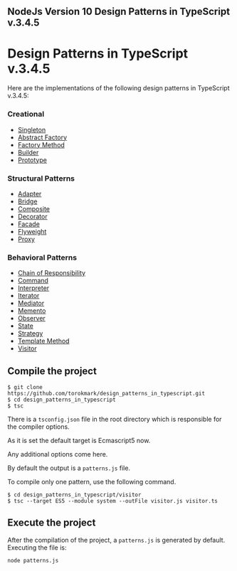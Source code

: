 
## NodeJs Version 10 Design Patterns in TypeScript v.3.4.5
# Design Patterns in TypeScript v.3.4.5 #

Here are the implementations of the following design patterns in TypeScript v.3.4.5:

### Creational ###

* [Singleton](https://github.com/torokmark/design_patterns_in_typescript/tree/master/singleton)
* [Abstract Factory](https://github.com/torokmark/design_patterns_in_typescript/tree/master/abstract_factory)
* [Factory Method](https://github.com/torokmark/design_patterns_in_typescript/tree/master/factory_method)
* [Builder](https://github.com/torokmark/design_patterns_in_typescript/tree/master/builder)
* [Prototype](https://github.com/torokmark/design_patterns_in_typescript/tree/master/prototype)


### Structural Patterns ###

* [Adapter](https://github.com/torokmark/design_patterns_in_typescript/tree/master/adapter)
* [Bridge](https://github.com/torokmark/design_patterns_in_typescript/tree/master/bridge)
* [Composite](https://github.com/torokmark/design_patterns_in_typescript/tree/master/composite)
* [Decorator](https://github.com/torokmark/design_patterns_in_typescript/tree/master/decorator)
* [Facade](https://github.com/torokmark/design_patterns_in_typescript/tree/master/facade)
* [Flyweight](https://github.com/torokmark/design_patterns_in_typescript/tree/master/flyweight)
* [Proxy](https://github.com/torokmark/design_patterns_in_typescript/tree/master/proxy)


### Behavioral Patterns ###

* [Chain of Responsibility](https://github.com/torokmark/design_patterns_in_typescript/tree/master/chain_of_responsibility)
* [Command](https://github.com/torokmark/design_patterns_in_typescript/tree/master/command)
* [Interpreter](https://github.com/torokmark/design_patterns_in_typescript/tree/master/interpreter)
* [Iterator](https://github.com/torokmark/design_patterns_in_typescript/tree/master/iterator)
* [Mediator](https://github.com/torokmark/design_patterns_in_typescript/tree/master/mediator)
* [Memento](https://github.com/torokmark/design_patterns_in_typescript/tree/master/memento)
* [Observer](https://github.com/torokmark/design_patterns_in_typescript/tree/master/observer)
* [State](https://github.com/torokmark/design_patterns_in_typescript/tree/master/state)
* [Strategy](https://github.com/torokmark/design_patterns_in_typescript/tree/master/strategy)
* [Template Method](https://github.com/torokmark/design_patterns_in_typescript/tree/master/template_method)
* [Visitor](https://github.com/torokmark/design_patterns_in_typescript/tree/master/visitor)

## Compile the project

```
$ git clone https://github.com/torokmark/design_patterns_in_typescript.git
$ cd design_patterns_in_typescript
$ tsc
```

There is a `tsconfig.json` file in the root directory which is responsible for the compiler options.

As it is set the default target is Ecmascript5 now.

Any additional options come here.

By default the output is a `patterns.js` file.


To compile only one pattern, use the following command.

```
$ cd design_patterns_in_typescript/visitor
$ tsc --target ES5 --module system --outFile visitor.js visitor.ts
```

## Execute the project

After the compilation of the project, a `patterns.js` is generated by default.
Executing the file is:

```
node patterns.js
```
